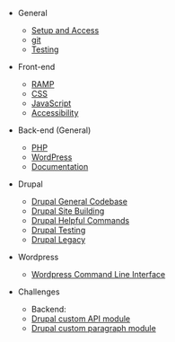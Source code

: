 * General

  * [Setup and Access](general/onboarding/local_setup.md)
  * [git](general/git/standards.md)
  * [Testing](general/testing/overview.md)

* Front-end

  * [RAMP](front-end/ramp.md)
  * [CSS](front-end/css.md)
  * [JavaScript](front-end/js.md)
  * [Accessibility](front-end/accessibility.md)

* Back-end (General)

  * [PHP](back-end/php/standards.md)
  * [WordPress](back-end/wordpress/wordpress.md)
  * [Documentation](back-end/documentation/documentation.md)

* Drupal

  * [Drupal General Codebase](back-end/drupal/drupal.md)
  * [Drupal Site Building](back-end/drupal/drupal-sitebuilding.md)
  * [Drupal Helpful Commands](back-end/drupal/drupal-helpfull-commands.md)
  * [Drupal Testing](back-end/drupal/drupal-testing.md)
  * [Drupal Legacy](back-end/drupal/drupal-legacy.md)

* Wordpress
  * [Wordpress Command Line Interface](back-end/wordpress/wordpress.md)

* Challenges

  * Backend:
  * [Drupal custom API module](challenges/drupal-api-module.md)
  * [Drupal custom paragraph module](challenges/drupal-paragraph-module.md)
